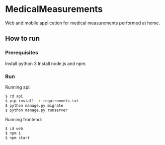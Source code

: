 # MedicalMeasurements
Web and mobile application for medical measurements performed at home.

## How to run

### Prerequisites
Install python 3
Install node.js and npm.

### Run
Running api:
```bash
$ cd api
$ pip install -r requirements.txt
$ python manage.py migrate
$ python manage.py runserver
```

Running frontend:
```bash
$ cd web
$ npm i
$ npm start
```
